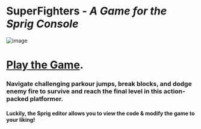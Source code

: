 # SuperFighters - *A Game for the Sprig Console*
![image](https://github.com/user-attachments/assets/d262457c-c1d6-4150-96b7-8f484424461f)
# [Play the Game](https://sprig.hackclub.com/gallery/SuperFighters).

### Navigate challenging parkour jumps, break blocks, and dodge enemy fire to survive and reach the final level in this action-packed platformer.

#### Luckily, the Sprig editor allows you to view the code & modify the game to your liking!
